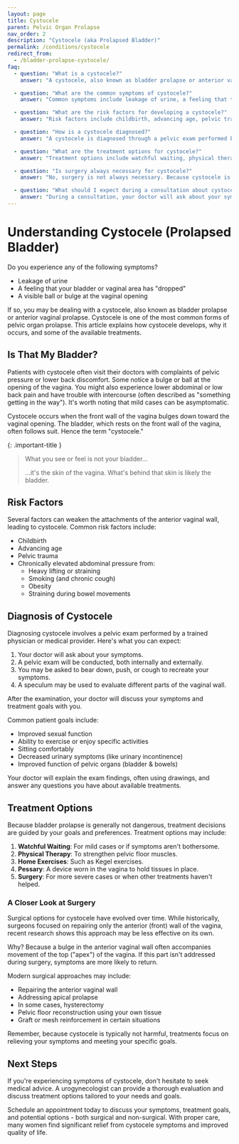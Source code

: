 ```yaml
---
layout: page
title: Cystocele
parent: Pelvic Organ Prolapse
nav_order: 2
description: "Cystocele (aka Prolapsed Bladder)"
permalink: /conditions/cystocele
redirect_from:
  - /bladder-prolapse-cystocele/
faq:
  - question: "What is a cystocele?"
    answer: "A cystocele, also known as bladder prolapse or anterior vaginal prolapse, is a condition where the front wall of the vagina bulges down toward the vaginal opening, often accompanied by the bladder."

  - question: "What are the common symptoms of cystocele?"
    answer: "Common symptoms include leakage of urine, a feeling that the bladder or vaginal area has 'dropped', a visible ball or bulge at the vaginal opening, pelvic pressure, lower back discomfort, and difficulty during intercourse."

  - question: "What are the risk factors for developing a cystocele?"
    answer: "Risk factors include childbirth, advancing age, pelvic trauma, and chronically elevated abdominal pressure from activities like heavy lifting, smoking (leading to chronic cough), obesity, and straining during bowel movements."

  - question: "How is a cystocele diagnosed?"
    answer: "A cystocele is diagnosed through a pelvic exam performed by a trained physician or medical provider. The exam may include internal and external evaluations, asking the patient to bear down or cough, and possibly using a speculum to evaluate different parts of the vaginal wall."

  - question: "What are the treatment options for cystocele?"
    answer: "Treatment options include watchful waiting, physical therapy to strengthen pelvic floor muscles and decrease abdominal pressure, home exercises like Kegel exercises, using a pessary device, and surgery."

  - question: "Is surgery always necessary for cystocele?"
    answer: "No, surgery is not always necessary. Because cystocele is generally not dangerous, treatment decisions are guided by the patient's goals and preferences. Non-surgical options are often tried first, especially for mild cases."

  - question: "What should I expect during a consultation about cystocele?"
    answer: "During a consultation, your doctor will ask about your symptoms, perform a pelvic exam, discuss your treatment goals, explain the exam findings (often using drawings), and answer any questions you have about available treatments."
---
```


# Understanding Cystocele (Prolapsed Bladder)

Do you experience any of the following symptoms?

* Leakage of urine
* A feeling that your bladder or vaginal area has "dropped"
* A visible ball or bulge at the vaginal opening

If so, you may be dealing with a cystocele, also known as bladder prolapse or anterior vaginal prolapse. Cystocele is one of the most common forms of pelvic organ prolapse. This article explains how cystocele develops, why it occurs, and some of the available treatments.

## Is That My Bladder?

Patients with cystocele often visit their doctors with complaints of pelvic pressure or lower back discomfort. Some notice a bulge or ball at the opening of the vagina. You might also experience lower abdominal or low back pain and have trouble with intercourse (often described as "something getting in the way"). It's worth noting that mild cases can be asymptomatic.

Cystocele occurs when the front wall of the vagina bulges down toward the vaginal opening. The bladder, which rests on the front wall of the vagina, often follows suit. Hence the term "cystocele."

{: .important-title }
> What you see or feel is not your bladder...
>
> ...it's the skin of the vagina. What's behind that skin is likely the bladder.

## Risk Factors

Several factors can weaken the attachments of the anterior vaginal wall, leading to cystocele. Common risk factors include:

* Childbirth
* Advancing age
* Pelvic trauma
* Chronically elevated abdominal pressure from:
    * Heavy lifting or straining
    * Smoking (and chronic cough)
    * Obesity
    * Straining during bowel movements

## Diagnosis of Cystocele

Diagnosing cystocele involves a pelvic exam performed by a trained physician or medical provider. Here's what you can expect:

1. Your doctor will ask about your symptoms.
2. A pelvic exam will be conducted, both internally and externally.
3. You may be asked to bear down, push, or cough to recreate your symptoms.
4. A speculum may be used to evaluate different parts of the vaginal wall.

After the examination, your doctor will discuss your symptoms and treatment goals with you.

Common patient goals include:

* Improved sexual function
* Ability to exercise or enjoy specific activities
* Sitting comfortably
* Decreased urinary symptoms (like urinary incontinence)
* Improved function of pelvic organs (bladder & bowels)

Your doctor will explain the exam findings, often using drawings, and answer any questions you have about available treatments.

## Treatment Options

Because bladder prolapse is generally not dangerous, treatment decisions are guided by your goals and preferences. Treatment options may include:

1. **Watchful Waiting**: For mild cases or if symptoms aren't bothersome.
2. **Physical Therapy**: To strengthen pelvic floor muscles.
3. **Home Exercises**: Such as Kegel exercises.
4. **Pessary**: A device worn in the vagina to hold tissues in place.
5. **Surgery**: For more severe cases or when other treatments haven't helped.

### A Closer Look at Surgery

Surgical options for cystocele have evolved over time. While historically, surgeons focused on repairing only the anterior (front) wall of the vagina, recent research shows this approach may be less effective on its own.

Why? Because a bulge in the anterior vaginal wall often accompanies movement of the top ("apex") of the vagina. If this part isn't addressed during surgery, symptoms are more likely to return.

Modern surgical approaches may include:

* Repairing the anterior vaginal wall
* Addressing apical prolapse
* In some cases, hysterectomy
* Pelvic floor reconstruction using your own tissue
* Graft or mesh reinforcement in certain situations

Remember, because cystocele is typically not harmful, treatments focus on relieving your symptoms and meeting your specific goals.

## Next Steps

If you're experiencing symptoms of cystocele, don't hesitate to seek medical advice. A urogynecologist can provide a thorough evaluation and discuss treatment options tailored to your needs and goals.

Schedule an appointment today to discuss your symptoms, treatment goals, and potential options - both surgical and non-surgical. With proper care, many women find significant relief from cystocele symptoms and improved quality of life.